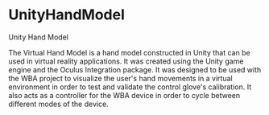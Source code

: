 # UnityHandModel
Unity Hand Model

The Virtual Hand Model is a hand model constructed in Unity that can be used in virtual reality applications. It was created using the Unity game engine and the Oculus Integration package. It was designed to be used with the WBA project to visualize the user's hand movements in a virtual environment in order to test and validate the control glove's calibration. It also acts as a controller for the WBA device in order to cycle between different modes of the device.
